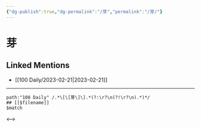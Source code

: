```yaml
---
{"dg-publish":true,"dg-permalink":"/芽","permalink":"/芽/"}
---
```


# 芽

## Linked Mentions
- [[100 Daily/2023-02-21\|2023-02-21]]


---

```expander
path:"100 Daily" /.*\[\[芽\]\].*(?:\r?\n(?!\r?\n).*)*/
## [[$filename]]
$match
```

<-->